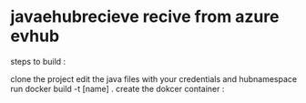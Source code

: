 # javaehubrecieve recive from azure evhub
<p>steps to build :</p>
clone the project
edit the java files with your credentials and hubnamespace
run docker build -t [name] . 
create the dokcer container : 

